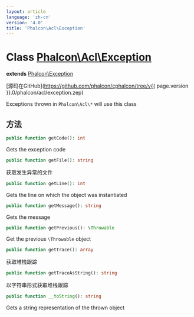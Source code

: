 ```yaml
---
layout: article
language: 'zh-cn'
version: '4.0'
title: 'Phalcon\Acl\Exception'
---
```

# Class [Phalcon\Acl\Exception](Phalcon_Acl_Exception)

**extends** [Phalcon\Exception](Phalcon_Exception)

[源码在GitHub](https://github.com/phalcon/cphalcon/tree/v{{ page.version }}.0/phalcon/acl/exception.zep)

Exceptions thrown in `Phalcon\Acl\*` will use this class

## 方法

```php
public function getCode(): int
```

Gets the exception code

```php
public function getFile(): string
```

获取发生异常的文件

```php
public function getLine(): int
```

Gets the line on which the object was instantiated

```php
public function getMessage(): string
```

Gets the message

```php
public function getPrevious(): \Throwable
```

Get the previous `\Throwable` object

```php
public function getTrace(): array
```

获取堆栈跟踪

```php
public function getTraceAsString(): string
```

以字符串形式获取堆栈跟踪

```php
public function __toString(): string
```

Gets a string representation of the thrown object
